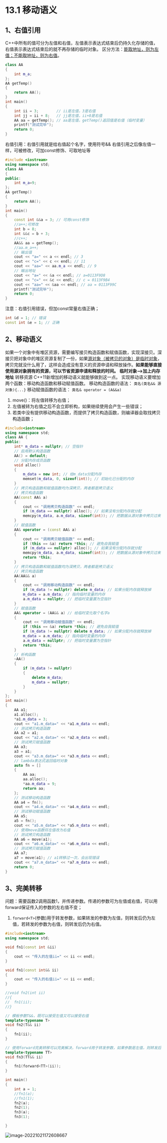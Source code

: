 # 13.1 移动语义
## 1、右值引用

C++中所有的值可分为左值和右值，左值表示表达式结束后仍持久化存储的值，右值表示表达式结束后的就不再存储的临时对象。
区分方法：<u>能取地址，则为左值；不能取地址，则为右值</u>。
```c++
class AA
{
    int m_a;
};
AA getTemp()
{
    return AA();
}
int main()
{
    int ii = 3;        // ii是左值，3是右值
    int jj = ii + 8;   // jj是左值，ii+8是右值
    AA aa = getTemp(); // aa是左值，getTemp()返回值是右值（临时变量）
    printf("测试完毕");
    return 0;
}
```
右值引用：右值引用就是给右值起个名字，使用符号&&
右值引用之后像左值一样，可被修改，可加const修饰、可取地址等
```c++
#include <iostream>
using namespace std;
class AA
{
public:
	int m_a=9;
};
AA getTemp()
{
	return AA();
}
int main()
{
	const int &&a = 3; // 可用const修饰
	//a++;可修改
	int b = 8;
	int &&c = b + 3;
	//c++;
	AA&& aa = getTemp();
	//aa.m_a++;
	// 输出值
	cout << "a=" << a << endl; // 3
	cout << "c=" << c << endl; // 11
	cout << "aa=" << aa.m_a << endl; // 9
	// 输出地址
	cout << "a=" << &a << endl; // a=0113F9D8
	cout << "c=" << &c << endl; // c = 0113F9B4
	cout << "aa=" << &aa << endl; // aa = 0113F99C
	printf("测试完毕");
	return 0;
}
```
注意：右值引用错误，但加const常量右值正确；
```c++
int &d = 1; // 错误
const int &e = 1; // 正确
```

## 2、移动语义
如果一个对象中有堆区资源，需要编写接贝构造函数和赋值函数，实现深接贝。深接贝把对象中的堆区资源复制了一份，如果<u>源对象（被拷贝的对象）是临时对象</u>，拷贝完就没什么用了，这样会造成没有意义的资源申请和释放操作。**如果能够直接使用源对象拥有的资源，可以节省资源申请和释放的时间。**
**临时对象——>加上内存地址**   转移资源
C++11新增加的移动语义就能够做到这一点。
实现移动语义要增加两个函数：移动构造函数和移动赋值函数。
移动构造函数的语法：
`类名(类名&& 源对象){...}`
移动赋值函数的语法：
```类名& operator = (A&&a)```
1. move()：将左值转移为右值；
2. 左值被转为右值之后不会立即析构，如果继续使用会产生一些错误；
3. 若类中没有提供移动构造函数，而提供了拷贝构造函数，则编译器会取找拷贝构造函数；
```c++
#include<iostream>
using namespace std;
class AA {
public:
	int* m_data = nullptr; // 空指针
	// 启用默认构造函数
	AA() = default; 
	// 分配内存成员函数
	void alloc()
	{
		m_data = new int; // 给m_data分配内存
		memset(m_data, 0, sizeof(int)); // 初始化已分配的内存
	}
	// 拷贝构造函数和赋值函数均为深拷贝，两者都是拷贝语义
	// 拷贝构造函数
	AA(const AA& a)
	{
		cout << "调用拷贝构造函数" << endl;
		if (m_data == nullptr) alloc(); // 如果没有分配内存就分配
		memcpy(m_data, a.m_data, sizeof(int)); // 把数据从源对象中拷贝过来
	}
	// 赋值函数
	AA& operator = (const AA& a)
	{
		cout << "调用拷贝赋值函数" << endl;
		if (this == &a) return *this; // 避免自我赋值
		if (m_data == nullptr) alloc(); // 如果没有分配内存就分配
		memcpy(m_data, a.m_data, sizeof(int)); // 把数据从源对象中拷贝过来
		return *this;
	}
	// 拷贝构造函数和赋值函数均为深拷贝，两者都是拷贝语义
	// 拷贝构造函数
	AA(AA&& a)
	{
		cout << "调用移动构造函数" << endl;
		if (m_data != nullptr) delete m_data; // 如果分配内存就释放掉
		m_data = a.m_data; // 指向临时变量的内存
		a.m_data = nullptr; // 把临时变量置为空指针
	}
	// 赋值函数
	AA& operator = (AA&& a) // 给临时变化取个名字a
	{
		cout << "调用移动赋值函数" << endl;
		if (this == &a) return *this; // 避免自我赋值
		if (m_data != nullptr) delete m_data; // 如果分配内存就释放掉
		m_data = a.m_data; // 指向临时变量的内存
		a.m_data = nullptr; // 把临时变量置为空指针
		return *this;
	}
	// 析构函数
	~AA()
	{
		if (m_data != nullptr)
		{
			delete m_data;
			m_data = nullptr;
		}
	}
};
int main()
{
	AA a1;
	a1.alloc();
	*a1.m_data = 3;
	cout << "a1.m_data=" << *a1.m_data << endl;
	// 测试拷贝构造函数
	AA a2 = a1;
	cout << "a2.m_data=" << *a2.m_data << endl;
	// 测试拷贝赋值函数
	AA a3;
	a3 = a1;
	cout << "a3.m_data=" << *a3.m_data << endl;
	// lambda表达式返回临时对象
	auto fn = []
	{
		AA aa;
		aa.alloc();
		*aa.m_data = 9;
		return aa;
	};
	// 测试移动构造函数
	AA a4 = fn();
	cout << "a4.m_data=" << *a4.m_data << endl;
	// 测试移动赋值函数
	AA a5;
	a5 = fn();
	cout << "a5.m_data=" << *a5.m_data << endl;
	// 使用move函数将左值改为右值
	// 测试拷贝构造函数
	AA a6 = move(a1);
	cout << "a6.m_data=" << *a6.m_data << endl;
	// 测试拷贝赋值函数
	AA a7;
	a7 = move(a1); // a1转移过一次，会出现错误
	cout << "a7.m_data=" << *a7.m_data << endl;
	return 0;
}
```

## 3、完美转移

问题：需要函数2调用函数1，并传递参数。传递的参数可为左值或右值，可以用forward保证传入的参数的左右值不变；
 
1. ``forward<T>``(参数)用于转发参数，如果转发的参数为左值，则转发后仍为左值，若转发的参数为右值，则转发后仍为右值。

```c++
#include<iostream>
using namespace std;

void fn1(const int &ii)
{
	cout << "传入的左值ii=" << ii << endl;
}

void fn1(const int&& ii)
{
	cout << "传入的右值ii=" << ii << endl;
}

//void fn2(int ii)
//{
//	fn1(ii);
//}

// 模板参数T&&，既可以接受左值又可以接受右值
template<typename T>
void fn2(T&& ii)
{
	fn1(ii);
}

// 使用forward完美转移可以完美解决，forward用于转发参数，如果参数是左值，则转发后仍为左值，如果为右值，则转发后仍为右值
template<typename TT>
void fn3(TT&& ii)
{
	fn1(forward<TT>(ii));
}

int main()
{
	int a = 1;
	//fn1(a);
	//fn1(1);
	fn2(a);
	fn2(1);
	fn3(a);
	fn3(1);

}
```

![image-20221021172608667](http://test-123456-md-images.oss-cn-beijing.aliyuncs.com/img/image-20221021172608667.png)